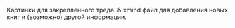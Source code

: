 Картинки для закреплённого треда. 
&
xmind файл для добавления новых книг и (возможно) другой информации.
